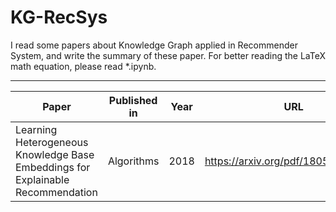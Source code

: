 # KG-RecSys

I read some papers about Knowledge Graph applied in Recommender System, and write the summary of these paper.
For better reading the LaTeX math equation, please read *.ipynb.  

***

| Paper | Published in | Year | URL|
|-------|--------------|------|----|
|Learning Heterogeneous Knowledge Base Embeddings for Explainable Recommendation | Algorithms | 2018 | https://arxiv.org/pdf/1805.03352.pdf |
